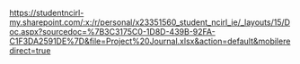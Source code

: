 https://studentncirl-my.sharepoint.com/:x:/r/personal/x23351560_student_ncirl_ie/_layouts/15/Doc.aspx?sourcedoc=%7B3C3175C0-1D8D-439B-92FA-C1F3DA2591DE%7D&file=Project%20Journal.xlsx&action=default&mobileredirect=true
